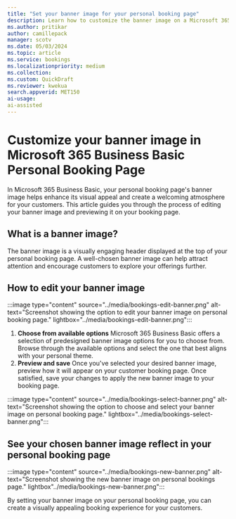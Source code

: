 ```yaml
---  
title: "Set your banner image for your personal booking page"  
description: Learn how to customize the banner image on a Microsoft 365 Business Basic personal booking page.
ms.author: pritikar
author: camillepack 
manager: scotv
ms.date: 05/03/2024  
ms.topic: article
ms.service: bookings 
ms.localizationpriority: medium
ms.collection:  
ms.custom: QuickDraft  
ms.reviewer: kwekua  
search.appverid: MET150  
ai-usage:  
ai-assisted  
---
```


# Customize your banner image in Microsoft 365 Business Basic Personal Booking Page

In Microsoft 365 Business Basic, your personal booking page's banner image helps enhance its visual appeal and create a welcoming atmosphere for your customers. This article guides you through the process of editing your banner image and previewing it on your booking page.

## What is a banner image?

The banner image is a visually engaging header displayed at the top of your personal booking page. A well-chosen banner image can help attract attention and encourage customers to explore your offerings further.

## How to edit your banner image

:::image type="content" source="../media/bookings-edit-banner.png" alt-text="Screenshot showing the option to edit your banner image on personal booking page." lightbox="../media/bookings-edit-banner.png":::

1. **Choose from available options** Microsoft 365 Business Basic offers a selection of predesigned banner image options for you to choose from. Browse through the available options and select the one that best aligns with your personal theme.
2. **Preview and save** Once you've selected your desired banner image, preview how it will appear on your customer booking page. Once satisfied, save your changes to apply the new banner image to your booking page.

:::image type="content" source="../media/bookings-select-banner.png" alt-text="Screenshot showing the option to choose and select your banner image on personal booking page." lightbox="../media/bookings-select-banner.png":::

## See your chosen banner image reflect in your personal booking page

:::image type="content" source="../media/bookings-new-banner.png" alt-text="Screenshot showing the new banner image on personal bookings page." lightbox"../media/bookings-new-banner.png":::

By setting your banner image on your personal booking page, you can create a visually appealing booking experience for your customers.
